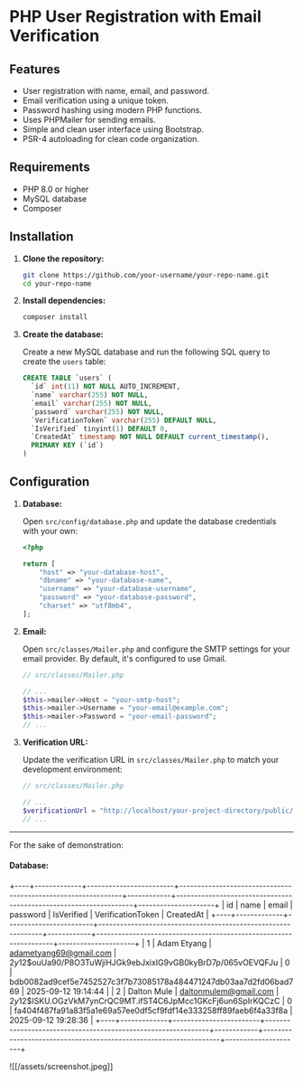 # PHP User Registration with Email Verification


## Features

*   User registration with name, email, and password.
*   Email verification using a unique token.
*   Password hashing using modern PHP functions.
*   Uses PHPMailer for sending emails.
*   Simple and clean user interface using Bootstrap.
*   PSR-4 autoloading for clean code organization.

## Requirements

*   PHP 8.0 or higher
*   MySQL database
*   Composer

## Installation

1.  **Clone the repository:**

    ```bash
    git clone https://github.com/your-username/your-repo-name.git
    cd your-repo-name
    ```

2.  **Install dependencies:**

    ```bash
    composer install
    ```

3.  **Create the database:**

    Create a new MySQL database and run the following SQL query to create the `users` table:

    ```sql
    CREATE TABLE `users` (
      `id` int(11) NOT NULL AUTO_INCREMENT,
      `name` varchar(255) NOT NULL,
      `email` varchar(255) NOT NULL,
      `password` varchar(255) NOT NULL,
      `VerificationToken` varchar(255) DEFAULT NULL,
      `IsVerified` tinyint(1) DEFAULT 0,
      `CreatedAt` timestamp NOT NULL DEFAULT current_timestamp(),
      PRIMARY KEY (`id`)
    ) 
    ```

## Configuration

1.  **Database:**

    Open `src/config/database.php` and update the database credentials with your own:

    ```php
    <?php

    return [
        "host" => "your-database-host",
        "dbname" => "your-database-name",
        "username" => "your-database-username",
        "password" => "your-database-password",
        "charset" => "utf8mb4",
    ];
    ```

2.  **Email:**

    Open `src/classes/Mailer.php` and configure the SMTP settings for your email provider. By default, it's configured to use Gmail.

    ```php
    // src/classes/Mailer.php

    // ...
    $this->mailer->Host = "your-smtp-host";
    $this->mailer->Username = "your-email@example.com";
    $this->mailer->Password = "your-email-password";
    // ...
    ```

3.  **Verification URL:**

    Update the verification URL in `src/classes/Mailer.php` to match your development environment:

    ```php
    // src/classes/Mailer.php

    // ...
    $verificationUrl = "http://localhost/your-project-directory/public/verify.php?token=" . $token;
    // ...
    ```

---
For the sake of demonstration:
#### Database:

+----+-------------+------------------------+--------------------------------------------------------------+------------+------------------------------------------------------------------+---------------------+
| id | name        | email                  | password                                                     | IsVerified | VerificationToken                                                | CreatedAt           |
+----+-------------+------------------------+--------------------------------------------------------------+------------+------------------------------------------------------------------+---------------------+
|  1 | Adam Etyang | adametyang69@gmail.com | $2y$12$ouUa90/P8O3TuWjiHJGk9ebJxixIG9vGB0kyBrD7p/065vOEVQFJu |          0 | bdb0082ad9cef5e7452527c3f7b73085178a484471247db03aa7d2fd06bad769 | 2025-09-12 19:14:44 |
|  2 | Dalton Mule | daltonmulem@gmail.com  | $2y$12$ISKU.OGzVkM7ynCrQC9MT.ifST4C6JpMcc1GKcFj6un6SpIrKQCzC |          0 | fa404f487fa91a83f5a1e69a57ee0df5cf9fdf14e333258ff89faeb6f4a33f8a | 2025-09-12 19:28:36 |
+----+-------------+------------------------+--------------------------------------------------------------+------------+------------------------------------------------------------------+---------------------+

![[/assets/screenshot.jpeg]]


